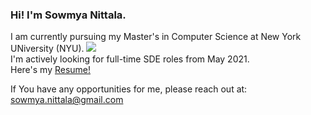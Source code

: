 ### Hi! I'm Sowmya Nittala.
I am currently pursuing my Master's in Computer Science at New York UNiversity (NYU). <img src="https://drive.google.com/file/d/1ZX3pPyBuxtxjGnKPh9kjguSQWR7wPwk3/view?usp=sharing" alt = " " /><br>
I'm actively looking for full-time SDE roles from May 2021. <br>
Here's my <a href="https://drive.google.com/file/d/1oqeUd89XEveBqwXawuCAGNOW7sATV9fm/view?usp=sharing"> Resume! </a>



If You have any opportunities for me, please reach out at: sowmya.nittala@gmail.com

<!--
**sowmya-nittala/sowmya-nittala** is a ✨ _special_ ✨ repository because its `README.md` (this file) appears on your GitHub profile.

Here are some ideas to get you started:

- 🔭 I’m currently working on ...
- 🌱 I’m currently learning ...
- 👯 I’m looking to collaborate on ...
- 🤔 I’m looking for help with ...
- 💬 Ask me about ...
- 📫 How to reach me: ...
- 😄 Pronouns: ...
- ⚡ Fun fact: ...
-->
